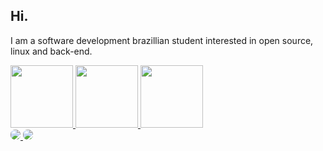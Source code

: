 ## Hi.
I am a software development brazillian student interested in open source, linux and back-end.



<a href="#">
  <img src="https://icongr.am/devicon/django-original.svg?size=128&color=currentColor" width="100">
</a>

<a href="#">
  <img src="https://icongr.am/devicon/python-original.svg?size=128&color=currentColor" width="100">
</a>

<a href="#">
  <img src="https://cdn.jsdelivr.net/gh/devicons/devicon/icons/linux/linux-original.svg" width="100">
</a>

<br>

<a href="mailto:romulo.s@escolar.ifrn.edu.br">
  <img src="https://img.shields.io/badge/Gmail-D14836?style=for-the-badge&logo=gmail&logoColor=white" style="border-radius: 0.5em;">
</a>
<a href="https://discord.com/users/204698698242981888">
  <img src="https://img.shields.io/badge/Discord-7289DA?style=for-the-badge&logo=discord&logoColor=white" style="border-radius: 0.5em;">
</a>
<!--
**rommuloifrn/rommuloifrn** is a ✨ _special_ ✨ repository because its `README.md` (this file) appears on your GitHub profile.

Here are some ideas to get you started:

- 🔭 I’m currently working on ...
- 🌱 I’m currently learning ...
- 👯 I’m looking to collaborate on ...
- 🤔 I’m looking for help with ...
- 💬 Ask me about ...
- 📫 How to reach me: ...
- 😄 Pronouns: ...
- ⚡ Fun fact: ...
-->
